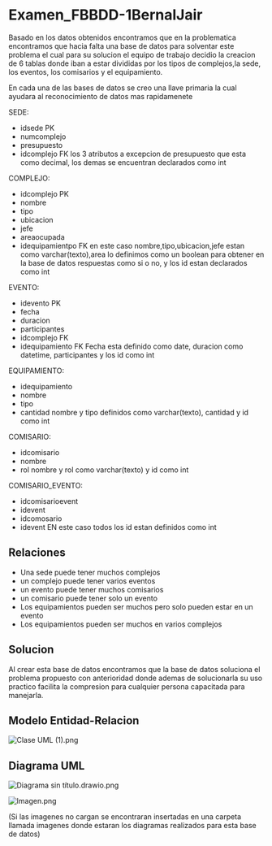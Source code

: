 # Examen_FBBDD-1BernalJair
Basado en los datos obtenidos encontramos que en la problematica encontramos que hacia falta una base de datos para
solventar este problema el cual para su solucion el equipo de trabajo decidio la creacion de 6 tablas donde iban a
estar divididas por los tipos de complejos,la sede, los eventos, los comisarios y el equipamiento.

En cada una de las bases de datos se creo una llave primaria la cual ayudara al reconocimiento de datos mas rapidamenete

SEDE:
  - idsede PK
  - numcomplejo
  - presupuesto
  - idcomplejo FK
los 3 atributos a excepcion de presupuesto que esta como decimal, los demas se encuentran declarados como int

COMPLEJO:
- idcomplejo PK
- nombre
- tipo
- ubicacion
- jefe
- areaocupada
- idequipamientpo FK
en este caso nombre,tipo,ubicacion,jefe estan como varchar(texto),area lo definimos como un boolean para obtener en la
base de datos respuestas como si o no, y los id estan declarados como int

EVENTO:
- idevento PK  
- fecha
- duracion
- participantes
- idcomplejo FK
- idequipamiento FK
Fecha esta definido como date, duracion como datetime, participantes y los id como int

EQUIPAMIENTO:
- idequipamiento
- nombre
- tipo
- cantidad
nombre y tipo definidos como varchar(texto), cantidad y id como int

COMISARIO:
- idcomisario
- nombre
- rol
nombre y rol como varchar(texto) y id como int

COMISARIO_EVENTO:
- idcomisarioevent
- idevent
- idcomosario
- idevent
EN este caso todos los id estan definidos como int

## Relaciones

- Una sede puede tener muchos complejos
- un complejo puede tener varios eventos
- un evento puede tener muchos comisarios
- un comisario puede tener solo un evento
- Los equipamientos pueden ser muchos pero solo pueden estar en un evento
- Los equipamientos pueden ser muchos en varios complejos

## Solucion
Al crear esta base de datos encontramos que la base de datos soluciona el problema propuesto con anterioridad donde 
ademas de solucionarla su uso practico facilita la compresion para cualquier persona capacitada para manejarla.

## Modelo Entidad-Relacion

![Clase UML (1).png](https://prod-files-secure.s3.us-west-2.amazonaws.com/6eeb5a4f-56f0-490d-bce6-1fb2cd2a7e2a/9a8756ef-92ba-48ad-b0b7-1b076bd1fb87/Clase_UML_(1).png)

## Diagrama UML

![Diagrama sin título.drawio.png](https://prod-files-secure.s3.us-west-2.amazonaws.com/6eeb5a4f-56f0-490d-bce6-1fb2cd2a7e2a/be7b4a65-51ba-41a2-a495-f69581a2c216/Diagrama_sin_ttulo.drawio.png)

![Imagen.png](https://prod-files-secure.s3.us-west-2.amazonaws.com/6eeb5a4f-56f0-490d-bce6-1fb2cd2a7e2a/1f6d0038-77be-414a-a4ad-197742bc8be8/Imagen.png)

(Si las imagenes no cargan se encontraran insertadas en una carpeta llamada imagenes donde estaran los diagramas realizados para esta base de datos)
